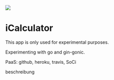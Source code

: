 
![](https://travis-ci.org/kjhnns/iseseminar.svg?branch=master)
# iCalculator
This app is only used for experimental purposes.

Experimenting with go and gin-gonic.

PaaS: github, heroku, travis, SoCi



beschreibung
